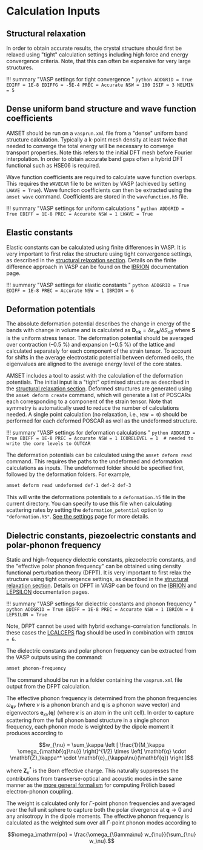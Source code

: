 # Calculation Inputs

## Structural relaxation

In order to obtain accurate results, the crystal structure should first be relaxed
using "tight" calculation settings including high force and energy convergence
criteria. Note, that this can often be expensive for very large structures.

!!! summary "VASP settings for tight convergence "
    ```python
    ADDGRID = True
    EDIFF = 1E-8
    EDIFFG = -5E-4
    PREC = Accurate
    NSW = 100
    ISIF = 3
    NELMIN = 5
    ```
    
## Dense uniform band structure and wave function coefficients

AMSET should be run on a `vasprun.xml` file from a "dense" uniform band structure 
calculation. Typically a k-point mesh density at least twice that needed to converge 
the total energy will be necessary to converge transport properties. Note this refers
to the initial DFT mesh before Fourier interpolation. In order to obtain accurate band 
gaps often a hybrid DFT functional such as HSE06 is required.

Wave function coefficients are required to calculate wave function overlaps.
This requires the `WAVECAR` file to be written by VASP (achieved by setting 
`LWAVE = True`). Wave function coefficients can then be extracted using the 
`amset wave` command. Coefficients are stored in the `wavefunction.h5` file.

!!! summary "VASP settings for uniform calculations "
    ```python
    ADDGRID = True
    EDIFF = 1E-8
    PREC = Accurate
    NSW = 1
    LWAVE = True
    ```
    
## Elastic constants

Elastic constants can be calculated using finite differences in VASP.
It is very important to first relax the structure using tight convergence 
settings, as described in the [structural relaxation section](#structural-relaxation).
Details on the finite difference approach in VASP can be found on the 
[IBRION](https://www.vasp.at/wiki/index.php/IBRION) documentation page.

!!! summary "VASP settings for elastic constants "
    ```python
    ADDGRID = True
    EDIFF = 1E-8
    PREC = Accurate
    NSW = 1
    IBRION = 6
    ```
    
## Deformation potentials

The absolute deformation potential describes the change in energy of the bands with change 
in  volume and is calculated as $`\mathbf{D}_{n\mathbf{k}} = \delta \varepsilon_{n\mathbf{k}} / \delta S_{\alpha\beta}`$ where $`\mathbf{S}`$ is the uniform stress tensor.
The deformation potential should be averaged over contraction (–0.5 %) and 
expansion (+0.5 %) of the lattice and calculated separately for
each component of the strain tensor. To account for shifts in the average electrostatic
potential between deformed cells, the eigenvalues are aligned to the average energy 
level of the core states.

AMSET includes a tool to assist with the calculation of the deformation potentials.
The initial input is a "tight" optimised structure as described in the 
[structural relaxation section](#structural-relaxation). Deformed structures are 
generated using the `amset deform create` command, which will generate a list of 
POSCARs each corresponding to a component of the strain tensor. Note that symmetry is
automatically used to reduce the number of calculations needed. A single point 
calculation (no relaxation, i.e., `NSW = 0`) should be performed for each deformed
POSCAR as well as the undeformed structure.

!!! summary "VASP settings for deformation calculations "
    ```python
    ADDGRID = True
    EDIFF = 1E-8
    PREC = Accurate
    NSW = 1
    ICORELEVEL = 1  # needed to write the core levels to OUTCAR
    ```

The deformation potentials can be calculated using the `amset deform read` command.
This requires the paths to the undeformed and deformation calculations as inputs.
The undeformed folder should be specified first, followed by the deformation folders.
For example,

```bash
amset deform read undeformed def-1 def-2 def-3
```

This will write the deformations potentials to a `deformation.h5` file in the current
directory. You can specify to use this file when calculating scattering rates by
setting the `deformation_potential` option to `"deformation.h5"`. 
[See the settings](settings.md#deformation_potential) page for more details.


## Dielectric constants, piezoelectric constants and polar-phonon frequency

Static and high-frequency dielectric constants, piezoelectric constants, and the 
"effective polar phonon frequency" can be obtained using density functional perturbation 
theory (DFPT). It is very important to first relax the structure using tight convergence 
settings, as described in the [structural relaxation section](#structural-relaxation).
Details on DFPT in VASP can be found on the [IBRION](https://www.vasp.at/wiki/index.php/IBRION)
and [LEPSILON](https://www.vasp.at/wiki/index.php/LEPSILON) documentation pages.

!!! summary "VASP settings for dielectric constants and phonon frequency "
    ```python
    ADDGRID = True
    EDIFF = 1E-8
    PREC = Accurate
    NSW = 1
    IBRION = 8
    LEPSILON = True
    ```

Note, DFPT cannot be used with hybrid exchange-correlation functionals. In these
cases the [LCALCEPS](https://www.vasp.at/wiki/index.php/LCALCEPS) flag should be
used in combination with `IBRION = 6`.

The dielectric constants and polar phonon frequency can be extracted from the
VASP outputs using the command:
```bash
amset phonon-frequency
```
The command should be run in a folder containing the `vasprun.xml` file output
from the DFPT calculation.

The effective phonon frequency is determined from the phonon frequencies 
$`\omega_{\mathbf{q}\nu}`$ (where $`\nu`$ is a phonon branch and $`\mathbf{q}`$
is a phonon wave vector) and eigenvectors $`\mathbf{e}_{\kappa\nu}(\mathbf{q})`$
(where $`\kappa`$ is an atom in the unit cell). In order to capture scattering 
from the full phonon band structure in a single phonon frequency, each phonon 
mode is weighted by the dipole moment it produces according to
```math
w_{\nu} = \sum_\kappa \left [ \frac{1}{M_\kappa \omega_{\mathbf{q}\nu}} \right]^{1/2}
\times \left[ \mathbf{q} \cdot \mathbf{Z}_\kappa^* \cdot \mathbf{e}_{\kappa\nu}(\mathbf{q}) \right ]
```
where $`\mathbf{Z}_\kappa^*`$ is the Born effective charge.
This naturally suppresses the contributions from transverse-optical and acoustic
modes in the same manner as the [more general formalism](https://journals.aps.org/prl/abstract/10.1103/PhysRevLett.115.176401) 
for computing Frölich based electron-phonon coupling.

The weight is calculated only for $`\Gamma`$-point phonon frequencies and 
averaged over the full unit sphere to capture both the polar divergence 
at $`\mathbf{q} \rightarrow 0`$ and any anisotropy in the dipole moments.
The effective phonon frequency is calculated as the weighted sum over all 
$`\Gamma`$-point phonon modes according to
```math
\omega_\mathrm{po} = \frac{\omega_{\Gamma\nu} w_{\nu}}{\sum_{\nu} w_\nu}.
```

